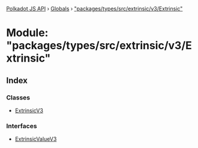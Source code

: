 [Polkadot JS API](../README.md) › [Globals](../globals.md) › ["packages/types/src/extrinsic/v3/Extrinsic"](_packages_types_src_extrinsic_v3_extrinsic_.md)

# Module: "packages/types/src/extrinsic/v3/Extrinsic"

## Index

### Classes

* [ExtrinsicV3](../classes/_packages_types_src_extrinsic_v3_extrinsic_.extrinsicv3.md)

### Interfaces

* [ExtrinsicValueV3](../interfaces/_packages_types_src_extrinsic_v3_extrinsic_.extrinsicvaluev3.md)

